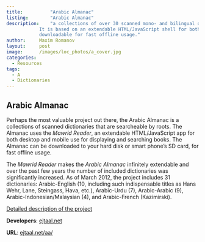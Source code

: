 ```yaml
---
title:			"Arabic Almanac"
listing:		"Arabic Almanac"
description:	"a collections of over 30 scanned mono- and bilingual dictionaries searcheable by roots.
			It is based on an extendable HTML/JavaScript shell for both desktop and mobile use and
			downloadable for fast offline usage."
author:		Maxim Romanov
layout:		post
image:		/images/loc_photos/a_cover.jpg
categories:
  - Resources
tags:
  - A
  - Dictionaries
---
```


## Arabic Almanac

Perhaps the most valuable project out there, the Arabic Almanac is a collections of scanned dictionaries that are searcheable by roots. The Almanac uses the *Mawrid Reader*, an extendable HTML/JavaScript app for both desktop and mobile use for displaying and searching books. The Almanac can be downloaded to your hard disk or smart phone’s SD card, for fast offline usage.

The *Mawrid Reader* makes the *Arabic Almanac* infinitely extendable and over the past few years the number of included dictionaries was significantly increased. As of March 2012, the project includes 31 dictionaries: Arabic-English (10, including such indispensable titles as Hans Wehr, Lane, Steingass, Hava, etc.), Arabic-Urdu (7), Arabic-Arabic (9), Arabic-Indonesian/Malaysian (4), and Arabic-French (Kazimirski).

[Detailed description of the project](http://ejtaal.net/aa/readme.html)

**Developers**: [ejtaal.net](http://ejtaal.net/)

**URL**: [ejtaal.net/aa/](http://ejtaal.net/aa/)